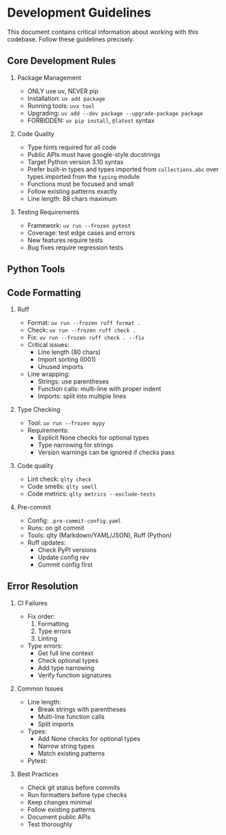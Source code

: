 # Development Guidelines

This document contains critical information about working with this codebase. Follow these guidelines precisely.

## Core Development Rules

1. Package Management

   - ONLY use uv, NEVER pip
   - Installation: `uv add package`
   - Running tools: `uvx tool`
   - Upgrading: `uv add --dev package --upgrade-package package`
   - FORBIDDEN: `uv pip install`, `@latest` syntax

2. Code Quality

   - Type hints required for all code
   - Public APIs must have google-style docstrings
   - Target Python version 3.10 syntax
   - Prefer built-in types and types imported from `collections.abc` over types imported from the `typing` module
   - Functions must be focused and small
   - Follow existing patterns exactly
   - Line length: 88 chars maximum

3. Testing Requirements
   - Framework: `uv run --frozen pytest`
   - Coverage: test edge cases and errors
   - New features require tests
   - Bug fixes require regression tests

## Python Tools

## Code Formatting

1. Ruff

   - Format: `uv run --frozen ruff format .`
   - Check: `uv run --frozen ruff check .`
   - Fix: `uv run --frozen ruff check . --fix`
   - Critical issues:
     - Line length (80 chars)
     - Import sorting (I001)
     - Unused imports
   - Line wrapping:
     - Strings: use parentheses
     - Function calls: multi-line with proper indent
     - Imports: split into multiple lines

2. Type Checking

   - Tool: `uv run --frozen mypy`
   - Requirements:
     - Explicit None checks for optional types
     - Type narrowing for strings
     - Version warnings can be ignored if checks pass

3. Code quality

   - Lint check: `qlty check`
   - Code smells: `qlty smell`
   - Code metrics: `qlty metrics --exclude-tests`

4. Pre-commit
   - Config: `.pre-commit-config.yaml`
   - Runs: on git commit
   - Tools: qlty (Markdown/YAML/JSON), Ruff (Python)
   - Ruff updates:
     - Check PyPI versions
     - Update config rev
     - Commit config first

## Error Resolution

1. CI Failures

   - Fix order:
     1. Formatting
     2. Type errors
     3. Linting
   - Type errors:
     - Get full line context
     - Check optional types
     - Add type narrowing
     - Verify function signatures

2. Common Issues

   - Line length:
     - Break strings with parentheses
     - Multi-line function calls
     - Split imports
   - Types:
     - Add None checks for optional types
     - Narrow string types
     - Match existing patterns
   - Pytest:

3. Best Practices
   - Check git status before commits
   - Run formatters before type checks
   - Keep changes minimal
   - Follow existing patterns
   - Document public APIs
   - Test thoroughly
